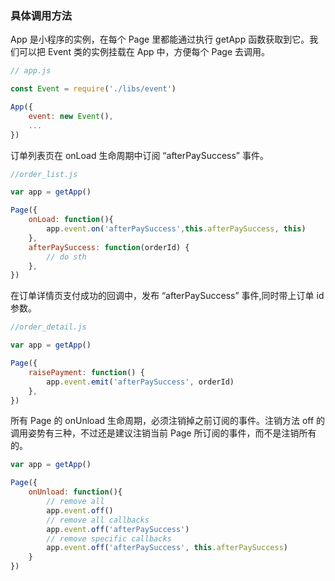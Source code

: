 ### 具体调用方法

App 是小程序的实例，在每个 Page 里都能通过执行 getApp 函数获取到它。我们可以把 Event 类的实例挂载在 App 中，方便每个 Page 去调用。

```javascript
// app.js

const Event = require('./libs/event')

App({
    event: new Event(),
    ...
})
```

订单列表页在 onLoad 生命周期中订阅 “afterPaySuccess” 事件。

```javascript
//order_list.js

var app = getApp()

Page({
    onLoad: function(){
        app.event.on('afterPaySuccess',this.afterPaySuccess, this)
    },
    afterPaySuccess: function(orderId) {
        // do sth
    },
})
```

在订单详情页支付成功的回调中，发布 “afterPaySuccess” 事件,同时带上订单 id 参数。

```javascript
//order_detail.js

var app = getApp()

Page({
    raisePayment: function() {
        app.event.emit('afterPaySuccess', orderId)
    },
})
```

所有 Page 的 onUnload 生命周期，必须注销掉之前订阅的事件。注销方法 off 的调用姿势有三种，不过还是建议注销当前 Page 所订阅的事件，而不是注销所有的。

```javascript
var app = getApp()

Page({
    onUnload: function(){
        // remove all
        app.event.off()
        // remove all callbacks
        app.event.off('afterPaySuccess')
        // remove specific callbacks
        app.event.off('afterPaySuccess', this.afterPaySuccess)
    }
})
```
